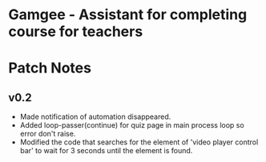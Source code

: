 # Gamgee - Assistant for completing course for teachers


# Patch Notes
## v0.2
- Made notification of automation disappeared.
- Added loop-passer(continue) for quiz page in main process loop so error don't raise.
- Modified the code that searches for the element of 'video player control bar' to wait for 3 seconds until the element is found.